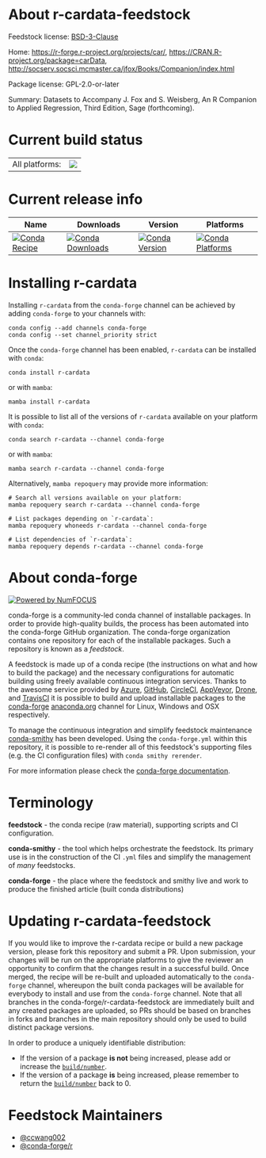 About r-cardata-feedstock
=========================

Feedstock license: [BSD-3-Clause](https://github.com/conda-forge/r-cardata-feedstock/blob/main/LICENSE.txt)

Home: https://r-forge.r-project.org/projects/car/, https://CRAN.R-project.org/package=carData, http://socserv.socsci.mcmaster.ca/jfox/Books/Companion/index.html

Package license: GPL-2.0-or-later

Summary:  Datasets to Accompany J. Fox and S. Weisberg,  An R Companion to Applied Regression, Third Edition, Sage (forthcoming).

Current build status
====================


<table><tr><td>All platforms:</td>
    <td>
      <a href="https://dev.azure.com/conda-forge/feedstock-builds/_build/latest?definitionId=1023&branchName=main">
        <img src="https://dev.azure.com/conda-forge/feedstock-builds/_apis/build/status/r-cardata-feedstock?branchName=main">
      </a>
    </td>
  </tr>
</table>

Current release info
====================

| Name | Downloads | Version | Platforms |
| --- | --- | --- | --- |
| [![Conda Recipe](https://img.shields.io/badge/recipe-r--cardata-green.svg)](https://anaconda.org/conda-forge/r-cardata) | [![Conda Downloads](https://img.shields.io/conda/dn/conda-forge/r-cardata.svg)](https://anaconda.org/conda-forge/r-cardata) | [![Conda Version](https://img.shields.io/conda/vn/conda-forge/r-cardata.svg)](https://anaconda.org/conda-forge/r-cardata) | [![Conda Platforms](https://img.shields.io/conda/pn/conda-forge/r-cardata.svg)](https://anaconda.org/conda-forge/r-cardata) |

Installing r-cardata
====================

Installing `r-cardata` from the `conda-forge` channel can be achieved by adding `conda-forge` to your channels with:

```
conda config --add channels conda-forge
conda config --set channel_priority strict
```

Once the `conda-forge` channel has been enabled, `r-cardata` can be installed with `conda`:

```
conda install r-cardata
```

or with `mamba`:

```
mamba install r-cardata
```

It is possible to list all of the versions of `r-cardata` available on your platform with `conda`:

```
conda search r-cardata --channel conda-forge
```

or with `mamba`:

```
mamba search r-cardata --channel conda-forge
```

Alternatively, `mamba repoquery` may provide more information:

```
# Search all versions available on your platform:
mamba repoquery search r-cardata --channel conda-forge

# List packages depending on `r-cardata`:
mamba repoquery whoneeds r-cardata --channel conda-forge

# List dependencies of `r-cardata`:
mamba repoquery depends r-cardata --channel conda-forge
```


About conda-forge
=================

[![Powered by
NumFOCUS](https://img.shields.io/badge/powered%20by-NumFOCUS-orange.svg?style=flat&colorA=E1523D&colorB=007D8A)](https://numfocus.org)

conda-forge is a community-led conda channel of installable packages.
In order to provide high-quality builds, the process has been automated into the
conda-forge GitHub organization. The conda-forge organization contains one repository
for each of the installable packages. Such a repository is known as a *feedstock*.

A feedstock is made up of a conda recipe (the instructions on what and how to build
the package) and the necessary configurations for automatic building using freely
available continuous integration services. Thanks to the awesome service provided by
[Azure](https://azure.microsoft.com/en-us/services/devops/), [GitHub](https://github.com/),
[CircleCI](https://circleci.com/), [AppVeyor](https://www.appveyor.com/),
[Drone](https://cloud.drone.io/welcome), and [TravisCI](https://travis-ci.com/)
it is possible to build and upload installable packages to the
[conda-forge](https://anaconda.org/conda-forge) [anaconda.org](https://anaconda.org/)
channel for Linux, Windows and OSX respectively.

To manage the continuous integration and simplify feedstock maintenance
[conda-smithy](https://github.com/conda-forge/conda-smithy) has been developed.
Using the ``conda-forge.yml`` within this repository, it is possible to re-render all of
this feedstock's supporting files (e.g. the CI configuration files) with ``conda smithy rerender``.

For more information please check the [conda-forge documentation](https://conda-forge.org/docs/).

Terminology
===========

**feedstock** - the conda recipe (raw material), supporting scripts and CI configuration.

**conda-smithy** - the tool which helps orchestrate the feedstock.
                   Its primary use is in the construction of the CI ``.yml`` files
                   and simplify the management of *many* feedstocks.

**conda-forge** - the place where the feedstock and smithy live and work to
                  produce the finished article (built conda distributions)


Updating r-cardata-feedstock
============================

If you would like to improve the r-cardata recipe or build a new
package version, please fork this repository and submit a PR. Upon submission,
your changes will be run on the appropriate platforms to give the reviewer an
opportunity to confirm that the changes result in a successful build. Once
merged, the recipe will be re-built and uploaded automatically to the
`conda-forge` channel, whereupon the built conda packages will be available for
everybody to install and use from the `conda-forge` channel.
Note that all branches in the conda-forge/r-cardata-feedstock are
immediately built and any created packages are uploaded, so PRs should be based
on branches in forks and branches in the main repository should only be used to
build distinct package versions.

In order to produce a uniquely identifiable distribution:
 * If the version of a package **is not** being increased, please add or increase
   the [``build/number``](https://docs.conda.io/projects/conda-build/en/latest/resources/define-metadata.html#build-number-and-string).
 * If the version of a package **is** being increased, please remember to return
   the [``build/number``](https://docs.conda.io/projects/conda-build/en/latest/resources/define-metadata.html#build-number-and-string)
   back to 0.

Feedstock Maintainers
=====================

* [@ccwang002](https://github.com/ccwang002/)
* [@conda-forge/r](https://github.com/conda-forge/r/)

